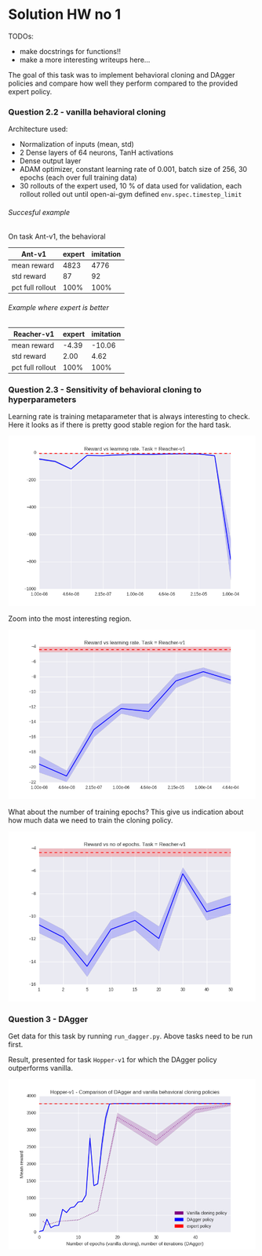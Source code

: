 # Solution HW no 1

TODOs:
*  make docstrings for functions!!
* make a more interesting writeups here...

The goal of this task was to implement behavioral cloning and DAgger policies and compare
how well they perform compared to the provided expert policy.

### Question 2.2 - vanilla behavioral cloning

Architecture used:
* Normalization of inputs (mean, std)
* 2 Dense layers of 64 neurons, TanH activations
* Dense output layer
* ADAM optimizer, constant learning rate of 0.001, batch size of 256,
  30 epochs (each over full training data)
* 30 rollouts of the expert used, 10 % of data used for validation,
  each rollout rolled out until open-ai-gym defined `env.spec.timestep_limit`


###### Succesful example
On task Ant-v1, the behavioral

  Ant-v1         |      expert |   imitation
-----------------|-------------|------------                 
mean reward      |        4823 | 4776
std reward       |       87    | 92
pct full rollout |   100%      |  100%


###### Example where expert is better

  Reacher-v1         |      expert |   imitation
-----------------|-------------|------------                 
mean reward      |  -4.39  | -10.06
std reward       |   2.00     | 4.62
pct full rollout |   100%      |  100%



### Question 2.3 - Sensitivity of behavioral cloning to hyperparameters

Learning rate is training metaparameter that is always interesting to check.
Here it looks as if there is pretty good stable region for the hard task.


![Reacher reward vs learning rate](imgs/Reacher-v1-lr-reward.png)

Zoom into the most interesting region.

![Reacher reward vs learning rate zoom in](imgs/Reacher-v1-2-lr-reward.png)

What about the number of training epochs? This give us indication about 
how much data we need to train the cloning policy.

![Reacher reward vs epoch](imgs/Reacher-v1-epoch-reward.png)


### Question 3 - DAgger

Get data for this task by running `run_dagger.py`. Above tasks need to be run first.

Result, presented for task `Hopper-v1` for which the DAgger policy outperforms vanilla.

![Reacher reward vs epoch](imgs/dagger-vanilla-comp-Hopper-v1.png)

